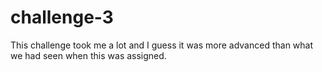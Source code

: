 # challenge-3

This challenge took me a lot and I guess it was more advanced than what we had seen when this was assigned. 
